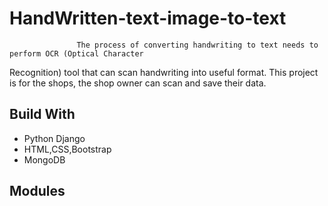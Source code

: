 ﻿# HandWritten-text-image-to-text
                   The process of converting handwriting to text needs to perform OCR (Optical Character 
 Recognition) tool that can scan handwriting into useful format. This project is for the shops, the shop 
 owner can scan and save their data.
 
## Build With
  * Python Django
  * HTML,CSS,Bootstrap
  * MongoDB
 
 
## Modules
  
